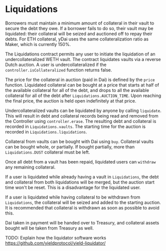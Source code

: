 # Liquidations

Borrowers must maintain a minimum amount of collateral in their vault to secure the debt they owe. If a borrower fails to do so, their vault may be liquidated: their collateral will be seized and auctioned off to repay their debts. For ETH collateral, yDai uses the same collateralization ratio as Maker, which is currently 150%.

The Liquidations contract permits any user to initiate the liquidation of an undercollateralized WETH vault. The contract liquidates vaults via a reverse Dutch auction. A user is undercollateralized if the `controller.isCollateralized` function returns false.

The price for the collateral in auction (paid in Dai) is defined by the `price` function. Liquidated collateral can be bought at a price that starts at half of the available collateral for all of the debt, and drops to all the available collateral for all of the debt after `Liquidations.AUCTION_TIME`. Upon reaching the final price, the auction is held open indefinitely at that price. 

Undercollateralized vaults can be liquidated by anyone by calling `liquidate`. This will result in debt and collateral records being read and removed from the Controller using `controller.erase`. The resulting debt and collateral is recorded in `Liquidations.vaults`. The starting time for the auction is recorded in `Liquidations.liquidations`.

Collateral from vaults can be bought with Dai using `buy`. Collateral vaults can be bought whole, or partially. If bought partially, more than `Liquidations.DUST` collateral must be left.

Once all debt from a vault has been repaid, liquidated users can `withdraw` any remaining collateral.

If a user is liquidated while already having a vault in `Liquidations`, the debt and collateral from both liquidations will be merged, but the auction start time won't be reset. This is a disadvantage for the liquidated user.

If a user is liquidated while having collateral to be withdrawn from `Liquidations`, the collateral will be seized and added to the starting auction. It is recommended that collateral is withdrawn as soon as possible to avoid this.

Dai taken in payment will be handed over to Treasury, and collateral assets bought will be taken from Treasury as well.

TODO: Explain how the liquidator software works
https://github.com/yieldprotocol/yield-liquidator/
